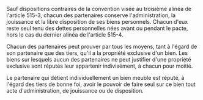 Sauf dispositions contraires de la convention visée au troisième alinéa de l'article 515-3, chacun des partenaires conserve l'administration, la jouissance et la libre disposition de ses biens personnels. Chacun d'eux reste seul tenu des dettes personnelles nées avant ou pendant le pacte, hors le cas du dernier alinéa de l'article 515-4.



  

Chacun des partenaires peut prouver par tous les moyens, tant à l'égard de son partenaire que des tiers, qu'il a la propriété exclusive d'un bien. Les biens sur lesquels aucun des partenaires ne peut justifier d'une propriété exclusive sont réputés leur appartenir indivisément, à chacun pour moitié. 


  

Le partenaire qui détient individuellement un bien meuble est réputé, à l'égard des tiers de bonne foi, avoir le pouvoir de faire seul sur ce bien tout acte d'administration, de jouissance ou de disposition.


  
